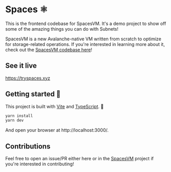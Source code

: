 # Spaces ⚛️

This is the frontend codebase for SpacesVM.  It's a demo project to show off some of the amazing things you can do with Subnets!

SpacesVM is a new Avalanche-native VM written from scratch to optimize for storage-related operations.  If you're interested in learning more about it, check out the [SpacesVM codebase here](https://github.com/ava-labs/spacesvm)!

## See it live

https://tryspaces.xyz

## Getting started 🏃

This project is built with [Vite](https://vitejs.dev/) and [TypeScript](https://www.typescriptlang.org/). 🚀

```sh
yarn install
yarn dev
```

And open your browser at http://localhost:3000/.

## Contributions

Feel free to open an issue/PR either here or in the [SpacesVM](https://github.com/ava-labs/spacesvm) project if you're interested in contributing!
